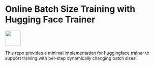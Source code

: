 # Online  Batch Size Training with Hugging Face Trainer

<img src="https://emojipedia-us.s3.amazonaws.com/thumbs/120/google/274/party-popper_1f389.png" width="50" />

 This repo provides a minimal implementation for huggingface trainer to support training with per-step dynamically changing batch sizes.
